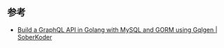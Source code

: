 ## 参考

- [Build a GraphQL API in Golang with MySQL and GORM using Gqlgen | SoberKoder](https://www.soberkoder.com/go-graphql-api-mysql-gorm/)
